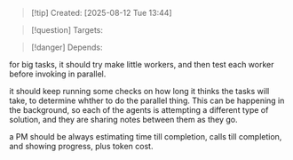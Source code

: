 
>[!tip] Created: [2025-08-12 Tue 13:44]

>[!question] Targets: 

>[!danger] Depends: 

for big tasks, it should try make little workers, and then test each worker before invoking in parallel.

it should keep running some checks on how long it thinks the tasks will take, to determine whther to do the parallel thing.  This can be happening in the background, so each of the agents is attempting a different type of solution, and they are sharing notes between them as they go.

a PM should be always estimating time till completion, calls till completion, and showing progress, plus token cost.